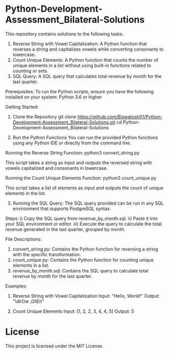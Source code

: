 # Python-Development-Assessment_Bilateral-Solutions

This repository contains solutions to the following tasks:
1. Reverse String with Vowel Capitalization: A Python function that reverses a string and capitalizes vowels while converting consonants to lowercase.
2. Count Unique Elements: A Python function that counts the number of unique elements in a list without using built-in functions related to counting or sets.
3. SQL Query: A SQL query that calculates total revenue by month for the last quarter.

Prerequisites:
To run the Python scripts, ensure you have the following installed on your system:
Python 3.6 or higher

Getting Started:
1. Clone the Repository
git clone https://github.com/Biswatosh01/Python-Development-Assessment_Bilateral-Solutions.git
cd Python-Development-Assessment_Bilateral-Solutions


2. Run the Python Functions
You can run the provided Python functions using any Python IDE or directly from the command line.

Running the Reverse String Function:
python3 convert_string.py

This script takes a string as input and outputs the reversed string with vowels capitalized and consonants in lowercase.

Running the Count Unique Elements Function:
python3 count_unique.py

This script takes a list of elements as input and outputs the count of unique elements in the list.


3. Running the SQL Query:
The SQL query provided can be run in any SQL environment that supports PostgreSQL syntax.

Steps:
i) Copy the SQL query from revenue_by_month.sql.
ii) Paste it into your SQL environment or editor.
iii) Execute the query to calculate the total revenue generated in the last quarter, grouped by month.


File Descriptions:
1. convert_string.py: Contains the Python function for reversing a string with the specific transformation.
2. count_unique.py: Contains the Python function for counting unique elements in a list.
3. revenue_by_month.sql: Contains the SQL query to calculate total revenue by month for the last quarter.


Examples:
1. Reverse String with Vowel Capitalization
Input: "Hello, World!"
Output: "!dlrOw ,OllEh"

2. Count Unique Elements
Input: [1, 2, 2, 3, 4, 4, 5]
Output: 5


# License
This project is licensed under the MIT License.
